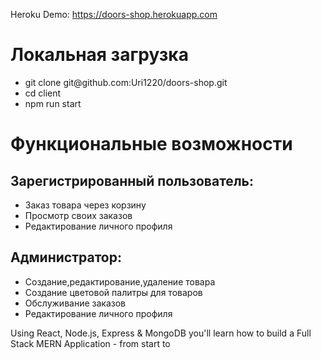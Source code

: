 Heroku Demo: https://doors-shop.herokuapp.com


<h1>Локальная загрузка</h1>

 <ul>
  <li>git clone git@github.com:Uri1220/doors-shop.git</li>
  <li> cd client</li>
  <li>npm run start</li>
</ul>
<h1>Функциональные возможности</h1>
<h2>Зарегистрированный пользователь:</h2>

 <ul>
  <li>Заказ товара через корзину</li>
  <li>Просмотр своих заказов</li>
  <li>Редактирование личного профиля</li>
</ul>
<h2>Администратор:</h2>

 <ul>
  <li>Создание,редактирование,удаление товара</li>
  <li>Создание цветовой палитры для товаров</li>
  <li>Обслуживание заказов</li>
  <li>Редактирование личного профиля</li>
</ul>
Using React, Node.js, Express & MongoDB you'll learn how to build a Full Stack MERN Application - from start to 


